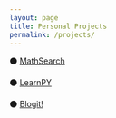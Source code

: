 ```yaml
---
layout: page
title: Personal Projects
permalink: /projects/
---
```


<section class="intro">
  <div class="container">
    <p>⚫ <a href="{{ '/https://www.google.com' | prepend: site.baseurl | prepend: site.url }}">MathSearch</a></p>
    <p>⚫ <a href="{{ '/work/api' | prepend: site.baseurl | prepend: site.url }}">LearnPY</a></p>
    <p>⚫ <a href="{{ '/work/webapp' | prepend: site.baseurl | prepend: site.url }}">Blogit!</a></p>
  <br>



